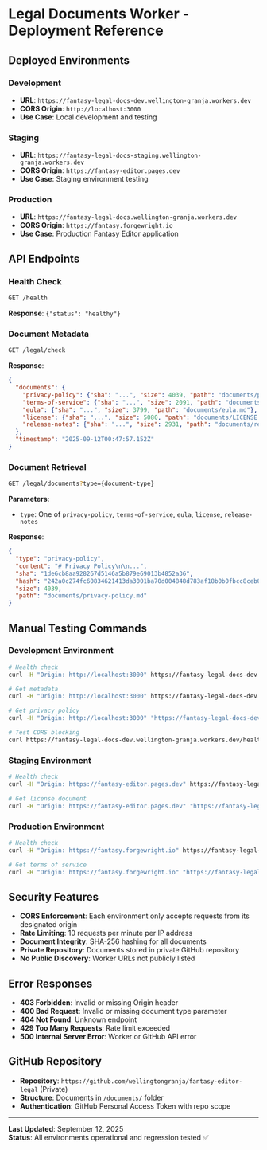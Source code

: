 # Legal Documents Worker - Deployment Reference

## Deployed Environments

### Development
- **URL**: `https://fantasy-legal-docs-dev.wellington-granja.workers.dev`
- **CORS Origin**: `http://localhost:3000`
- **Use Case**: Local development and testing

### Staging  
- **URL**: `https://fantasy-legal-docs-staging.wellington-granja.workers.dev`
- **CORS Origin**: `https://fantasy-editor.pages.dev`
- **Use Case**: Staging environment testing

### Production
- **URL**: `https://fantasy-legal-docs.wellington-granja.workers.dev`
- **CORS Origin**: `https://fantasy.forgewright.io`
- **Use Case**: Production Fantasy Editor application

## API Endpoints

### Health Check
```bash
GET /health
```
**Response**: `{"status": "healthy"}`

### Document Metadata
```bash
GET /legal/check
```
**Response**: 
```json
{
  "documents": {
    "privacy-policy": {"sha": "...", "size": 4039, "path": "documents/privacy-policy.md"},
    "terms-of-service": {"sha": "...", "size": 2091, "path": "documents/terms-of-service.md"},
    "eula": {"sha": "...", "size": 3799, "path": "documents/eula.md"},
    "license": {"sha": "...", "size": 5080, "path": "documents/LICENSE.md"},
    "release-notes": {"sha": "...", "size": 2931, "path": "documents/release-notes.md"}
  },
  "timestamp": "2025-09-12T00:47:57.152Z"
}
```

### Document Retrieval
```bash
GET /legal/documents?type={document-type}
```
**Parameters**:
- `type`: One of `privacy-policy`, `terms-of-service`, `eula`, `license`, `release-notes`

**Response**:
```json
{
  "type": "privacy-policy",
  "content": "# Privacy Policy\n\n...",
  "sha": "1de6cb8aa928267d5146a5b879e69013b4852a36",
  "hash": "242a0c274fc60834621413da3001ba70d004848d783af18b0b0fbcc8ceb0b82f",
  "size": 4039,
  "path": "documents/privacy-policy.md"
}
```

## Manual Testing Commands

### Development Environment
```bash
# Health check
curl -H "Origin: http://localhost:3000" https://fantasy-legal-docs-dev.wellington-granja.workers.dev/health

# Get metadata
curl -H "Origin: http://localhost:3000" https://fantasy-legal-docs-dev.wellington-granja.workers.dev/legal/check

# Get privacy policy
curl -H "Origin: http://localhost:3000" "https://fantasy-legal-docs-dev.wellington-granja.workers.dev/legal/documents?type=privacy-policy"

# Test CORS blocking
curl https://fantasy-legal-docs-dev.wellington-granja.workers.dev/health  # Should return 403
```

### Staging Environment
```bash
# Health check
curl -H "Origin: https://fantasy-editor.pages.dev" https://fantasy-legal-docs-staging.wellington-granja.workers.dev/health

# Get license document
curl -H "Origin: https://fantasy-editor.pages.dev" "https://fantasy-legal-docs-staging.wellington-granja.workers.dev/legal/documents?type=license"
```

### Production Environment
```bash
# Health check
curl -H "Origin: https://fantasy.forgewright.io" https://fantasy-legal-docs.wellington-granja.workers.dev/health

# Get terms of service
curl -H "Origin: https://fantasy.forgewright.io" "https://fantasy-legal-docs.wellington-granja.workers.dev/legal/documents?type=terms-of-service"
```

## Security Features

- **CORS Enforcement**: Each environment only accepts requests from its designated origin
- **Rate Limiting**: 10 requests per minute per IP address
- **Document Integrity**: SHA-256 hashing for all documents
- **Private Repository**: Documents stored in private GitHub repository
- **No Public Discovery**: Worker URLs not publicly listed

## Error Responses

- **403 Forbidden**: Invalid or missing Origin header
- **400 Bad Request**: Invalid or missing document type parameter
- **404 Not Found**: Unknown endpoint
- **429 Too Many Requests**: Rate limit exceeded
- **500 Internal Server Error**: Worker or GitHub API error

## GitHub Repository

- **Repository**: `https://github.com/wellingtongranja/fantasy-editor-legal` (Private)
- **Structure**: Documents in `/documents/` folder
- **Authentication**: GitHub Personal Access Token with repo scope

---

**Last Updated**: September 12, 2025  
**Status**: All environments operational and regression tested ✅